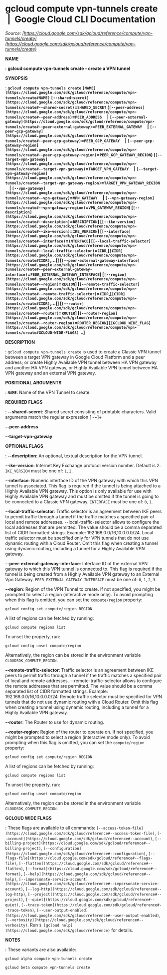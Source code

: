 # gcloud compute vpn-tunnels create  |  Google Cloud CLI Documentation

*Source: [https://cloud.google.com/sdk/gcloud/reference/compute/vpn-tunnels/create](https://cloud.google.com/sdk/gcloud/reference/compute/vpn-tunnels/create)*

**NAME**

: **gcloud compute vpn-tunnels create - create a VPN tunnel**

**SYNOPSIS**

: **`gcloud compute vpn-tunnels create` `[NAME](https://cloud.google.com/sdk/gcloud/reference/compute/vpn-tunnels/create#NAME)` `[--shared-secret](https://cloud.google.com/sdk/gcloud/reference/compute/vpn-tunnels/create#--shared-secret)`=`SHARED_SECRET` (`[--peer-address](https://cloud.google.com/sdk/gcloud/reference/compute/vpn-tunnels/create#--peer-address)`=`PEER_ADDRESS`     | `[--peer-external-gateway](https://cloud.google.com/sdk/gcloud/reference/compute/vpn-tunnels/create#--peer-external-gateway)`=`PEER_EXTERNAL_GATEWAY`     | `[--peer-gcp-gateway](https://cloud.google.com/sdk/gcloud/reference/compute/vpn-tunnels/create#--peer-gcp-gateway)`=`PEER_GCP_GATEWAY`     | `[--peer-gcp-gateway-region](https://cloud.google.com/sdk/gcloud/reference/compute/vpn-tunnels/create#--peer-gcp-gateway-region)`=`PEER_GCP_GATEWAY_REGION`) (`[--target-vpn-gateway](https://cloud.google.com/sdk/gcloud/reference/compute/vpn-tunnels/create#--target-vpn-gateway)`=`TARGET_VPN_GATEWAY`     | `[--target-vpn-gateway-region](https://cloud.google.com/sdk/gcloud/reference/compute/vpn-tunnels/create#--target-vpn-gateway-region)`=`TARGET_VPN_GATEWAY_REGION`     | `[--vpn-gateway](https://cloud.google.com/sdk/gcloud/reference/compute/vpn-tunnels/create#--vpn-gateway)`=`VPN_GATEWAY`     | `[--vpn-gateway-region](https://cloud.google.com/sdk/gcloud/reference/compute/vpn-tunnels/create#--vpn-gateway-region)`=`VPN_GATEWAY_REGION`) [`[--description](https://cloud.google.com/sdk/gcloud/reference/compute/vpn-tunnels/create#--description)`=`DESCRIPTION`] [`[--ike-version](https://cloud.google.com/sdk/gcloud/reference/compute/vpn-tunnels/create#--ike-version)`=`IKE_VERSION`] [`[--interface](https://cloud.google.com/sdk/gcloud/reference/compute/vpn-tunnels/create#--interface)`=`INTERFACE`] [`[--local-traffic-selector](https://cloud.google.com/sdk/gcloud/reference/compute/vpn-tunnels/create#--local-traffic-selector)`=`CIDR`,[`[CIDR](https://cloud.google.com/sdk/gcloud/reference/compute/vpn-tunnels/create#CIDR)`,…]] [`[--peer-external-gateway-interface](https://cloud.google.com/sdk/gcloud/reference/compute/vpn-tunnels/create#--peer-external-gateway-interface)`=`PEER_EXTERNAL_GATEWAY_INTERFACE`] [`[--region](https://cloud.google.com/sdk/gcloud/reference/compute/vpn-tunnels/create#--region)`=`REGION`] [`[--remote-traffic-selector](https://cloud.google.com/sdk/gcloud/reference/compute/vpn-tunnels/create#--remote-traffic-selector)`=`CIDR`,[`[CIDR](https://cloud.google.com/sdk/gcloud/reference/compute/vpn-tunnels/create#CIDR)`,…]] [`[--router](https://cloud.google.com/sdk/gcloud/reference/compute/vpn-tunnels/create#--router)`=`ROUTER`] [`[--router-region](https://cloud.google.com/sdk/gcloud/reference/compute/vpn-tunnels/create#--router-region)`=`ROUTER_REGION`] [`[GCLOUD_WIDE_FLAG](https://cloud.google.com/sdk/gcloud/reference/compute/vpn-tunnels/create#GCLOUD-WIDE-FLAGS) …`]**

**DESCRIPTION**

: `gcloud compute vpn-tunnels create` is used to create a Classic VPN
tunnel between a target VPN gateway in Google Cloud Platform and a peer address;
or create Highly Available VPN tunnel between HA VPN gateway and another HA VPN
gateway, or Highly Available VPN tunnel between HA VPN gateway and an external
VPN gateway.

**POSITIONAL ARGUMENTS**

: **`NAME`**:
Name of the VPN Tunnel to create.

**REQUIRED FLAGS**

: **--shared-secret**:
Shared secret consisting of printable characters. Valid arguments match the
regular expression [ -~]+

**--peer-address**

**--target-vpn-gateway**

**OPTIONAL FLAGS**

: **--description**:
An optional, textual description for the VPN tunnel.

**--ike-version**:
Internet Key Exchange protocol version number. Default is 2.
`IKE_VERSION` must be one of: `1`,
`2`.

**--interface**:
Numeric interface ID of the VPN gateway with which this VPN tunnel is
associated. This flag is required if the tunnel is being attached to a Highly
Available VPN gateway. This option is only available for use with Highly
Available VPN gateway and must be omitted if the tunnel is going to be connected
to a Classic VPN gateway. `INTERFACE` must be one of:
`0`, `1`.

**--local-traffic-selector**:
Traffic selector is an agreement between IKE peers to permit traffic through a
tunnel if the traffic matches a specified pair of local and remote addresses.
--local-traffic-selector allows to configure the local addresses that are
permitted. The value should be a comma separated list of CIDR formatted strings.
Example: 192.168.0.0/16,10.0.0.0/24.
Local traffic selector must be specified only for VPN tunnels that do not use
dynamic routing with a Cloud Router. Omit this flag when creating a tunnel using
dynamic routing, including a tunnel for a Highly Available VPN gateway.

**--peer-external-gateway-interface**:
Interface ID of the external VPN gateway to which this VPN tunnel is connected
to. This flag is required if the tunnel is being created from a Highly Available
VPN gateway to an External Vpn Gateway.
`PEER_EXTERNAL_GATEWAY_INTERFACE` must be one of:
`0`, `1`, `2`, `3`.

**--region**:
Region of the VPN Tunnel to create. If not specified, you might be prompted to
select a region (interactive mode only).
To avoid prompting when this flag is omitted, you can set the
``compute/region`` property:

```
gcloud config set compute/region REGION
```

A list of regions can be fetched by running:

```
gcloud compute regions list
```

To unset the property, run:

```
gcloud config unset compute/region
```

Alternatively, the region can be stored in the environment variable
``CLOUDSDK_COMPUTE_REGION``.

**--remote-traffic-selector**:
Traffic selector is an agreement between IKE peers to permit traffic through a
tunnel if the traffic matches a specified pair of local and remote addresses.
--remote-traffic-selector allows to configure the remote addresses that are
permitted. The value should be a comma separated list of CIDR formatted strings.
Example: 192.168.0.0/16,10.0.0.0/24.
Remote traffic selector must be specified for VPN tunnels that do not use
dynamic routing with a Cloud Router. Omit this flag when creating a tunnel using
dynamic routing, including a tunnel for a Highly Available VPN gateway.

**--router**:
The Router to use for dynamic routing.

**--router-region**:
Region of the router to operate on. If not specified, you might be prompted to
select a region (interactive mode only).
To avoid prompting when this flag is omitted, you can set the
``compute/region`` property:

```
gcloud config set compute/region REGION
```

A list of regions can be fetched by running:

```
gcloud compute regions list
```

To unset the property, run:

```
gcloud config unset compute/region
```

Alternatively, the region can be stored in the environment variable
``CLOUDSDK_COMPUTE_REGION``.

**GCLOUD WIDE FLAGS**

: These flags are available to all commands: `[--access-token-file](https://cloud.google.com/sdk/gcloud/reference#--access-token-file)`,
`[--account](https://cloud.google.com/sdk/gcloud/reference#--account)`, `[--billing-project](https://cloud.google.com/sdk/gcloud/reference#--billing-project)`,
`[--configuration](https://cloud.google.com/sdk/gcloud/reference#--configuration)`,
`[--flags-file](https://cloud.google.com/sdk/gcloud/reference#--flags-file)`,
`[--flatten](https://cloud.google.com/sdk/gcloud/reference#--flatten)`, `[--format](https://cloud.google.com/sdk/gcloud/reference#--format)`, `[--help](https://cloud.google.com/sdk/gcloud/reference#--help)`, `[--impersonate-service-account](https://cloud.google.com/sdk/gcloud/reference#--impersonate-service-account)`,
`[--log-http](https://cloud.google.com/sdk/gcloud/reference#--log-http)`,
`[--project](https://cloud.google.com/sdk/gcloud/reference#--project)`, `[--quiet](https://cloud.google.com/sdk/gcloud/reference#--quiet)`, `[--trace-token](https://cloud.google.com/sdk/gcloud/reference#--trace-token)`, `[--user-output-enabled](https://cloud.google.com/sdk/gcloud/reference#--user-output-enabled)`,
`[--verbosity](https://cloud.google.com/sdk/gcloud/reference#--verbosity)`.
Run `$ [gcloud help](https://cloud.google.com/sdk/gcloud/reference)` for details.

**NOTES**

: These variants are also available:

```
gcloud alpha compute vpn-tunnels create
```

```
gcloud beta compute vpn-tunnels create
```